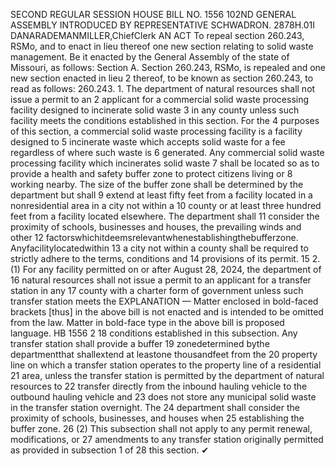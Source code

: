 SECOND REGULAR SESSION
HOUSE BILL NO. 1556
102ND GENERAL ASSEMBLY
INTRODUCED BY REPRESENTATIVE SCHWADRON.
2878H.01I DANARADEMANMILLER,ChiefClerk
AN ACT
To repeal section 260.243, RSMo, and to enact in lieu thereof one new section relating to
solid waste management.
Be it enacted by the General Assembly of the state of Missouri, as follows:
Section A. Section 260.243, RSMo, is repealed and one new section enacted in lieu
2 thereof, to be known as section 260.243, to read as follows:
260.243. 1. The department of natural resources shall not issue a permit to an
2 applicant for a commercial solid waste processing facility designed to incinerate solid waste
3 in any county unless such facility meets the conditions established in this section. For the
4 purposes of this section, a commercial solid waste processing facility is a facility designed to
5 incinerate waste which accepts solid waste for a fee regardless of where such waste is
6 generated. Any commercial solid waste processing facility which incinerates solid waste
7 shall be located so as to provide a health and safety buffer zone to protect citizens living or
8 working nearby. The size of the buffer zone shall be determined by the department but shall
9 extend at least fifty feet from a facility located in a nonresidential area in a city not within a
10 county or at least three hundred feet from a facility located elsewhere. The department shall
11 consider the proximity of schools, businesses and houses, the prevailing winds and other
12 factorswhichitdeemsrelevantwhenestablishingthebufferzone. Anyfacilitylocatedwithin
13 a city not within a county shall be required to strictly adhere to the terms, conditions and
14 provisions of its permit.
15 2. (1) For any facility permitted on or after August 28, 2024, the department of
16 natural resources shall not issue a permit to an applicant for a transfer station in any
17 county with a charter form of government unless such transfer station meets the
EXPLANATION — Matter enclosed in bold-faced brackets [thus] in the above bill is not enacted and is
intended to be omitted from the law. Matter in bold-face type in the above bill is proposed language.
HB 1556 2
18 conditions established in this subsection. Any transfer station shall provide a buffer
19 zonedetermined bythe departmentthat shallextend at leastone thousandfeet from the
20 property line on which a transfer station operates to the property line of a residential
21 area, unless the transfer station is permitted by the department of natural resources to
22 transfer directly from the inbound hauling vehicle to the outbound hauling vehicle and
23 does not store any municipal solid waste in the transfer station overnight. The
24 department shall consider the proximity of schools, businesses, and houses when
25 establishing the buffer zone.
26 (2) This subsection shall not apply to any permit renewal, modifications, or
27 amendments to any transfer station originally permitted as provided in subsection 1 of
28 this section.
✔